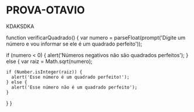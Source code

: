 # PROVA-OTAVIO
KDAKSDKA



function verificarQuadrado() {
  var numero = parseFloat(prompt('Digite um número e vou informar se ele é um quadrado perfeito'));

  if (numero < 0) {
    alert('Números negativos não são quadrados perfeitos');
  } else {
    var raiz = Math.sqrt(numero);

    if (Number.isInteger(raiz)) {
      alert('Esse número é um quadrado perfeito!');
    } else {
      alert('Esse número não é um quadrado perfeito');
    }
  }
}
